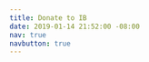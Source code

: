 ```yaml
---
title: Donate to IB
date: 2019-01-14 21:52:00 -08:00
nav: true
navbutton: true
---
```


<script src='https://actionnetwork.org/widgets/v3/fundraising/friend-of-ib?format=js&source=widget'></script><div id='can-fundraising-area-friend-of-ib' style='width: 100%'><!-- this div is the target for our HTML insertion --></div>
